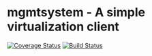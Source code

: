 mgmtsystem - A simple virtualization client
===========================================

[![Coverage Status](https://coveralls.io/repos/RedHatQE/mgmtsystem/badge.svg?branch=master&service=github)](https://coveralls.io/github/RedHatQE/mgmtsystem?branch=master)
[![Build Status](https://travis-ci.org/RedHatQE/mgmtsystem.svg)](https://travis-ci.org/RedHatQE/mgmtsystem)

